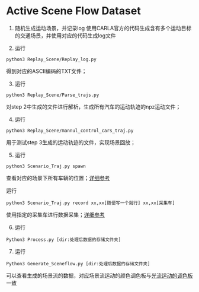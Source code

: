 # Active Scene Flow Dataset

1. 随机生成运动场景，并记录log
使用CARLA官方的代码生成含有多个运动目标的交通场景，并使用对应的代码生成log文件

2. 运行
 ```
python3 Replay_Scene/Replay_log.py
 ```
得到对应的ASCII编码的TXT文件；

3. 运行
 ```
python3 Replay_Scene/Parse_trajs.py
 ```
对step 2中生成的文件进行解析，生成所有汽车的运动轨迹的npz运动文件；

4. 运行
 ```
python3 Replay_Scene/mannul_control_cars_traj.py
 ```
用于测试step 3生成的运动轨迹的文件，实现场景回放；

5. 运行
 ```
python3 Scenario_Traj.py spawn
 ```
查看对应的场景下所有车辆的位置；[详细参考](https://github.com/zijianzhang/CARLA_INVS)

运行
 ```
python3 Scenario_Traj.py record xx,xx[随便写一个就行] xx,xx[采集车]
 ```
使用指定的采集车进行数据采集；[详细参考](https://github.com/zijianzhang/CARLA_INVS)

6. 运行
 ```
Python3 Process.py [dir:处理后数据的存储文件夹]
 ```

7. 运行
 ```
Python3 Generate_Sceneflow.py [dir:处理后数据的存储文件夹]
 ```
可以查看生成的场景流的数据，对应场景流运动的颜色调色板与[光流运动的调色板](https://github.com/tomrunia/OpticalFlow_Visualization)一致
